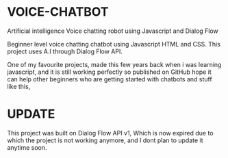 # VOICE-CHATBOT
Artificial intelligence Voice chatting robot using Javascript and Dialog Flow 

Beginner level voice chatting chatbot using Javascript HTML and CSS.
This project uses A.I through Dialog Flow API.


One of my favourite projects, made this few years back when i was learning javascript, and it is still working perfectly so published on GitHub hope it can help other beginners who are getting started with chatbots and stuff like this,


# UPDATE
This project was built on Dialog Flow API v1, Which is now expired due to which the project is not working anymore, and I dont plan to update it anytime soon. 
